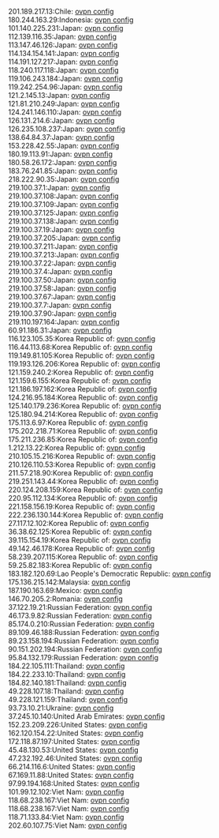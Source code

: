 201.189.217.13:Chile: [ovpn config](vpn/201_189_217_13.ovpn)  
180.244.163.29:Indonesia: [ovpn config](vpn/180_244_163_29.ovpn)  
101.140.225.231:Japan: [ovpn config](vpn/101_140_225_231.ovpn)  
112.139.116.35:Japan: [ovpn config](vpn/112_139_116_35.ovpn)  
113.147.46.126:Japan: [ovpn config](vpn/113_147_46_126.ovpn)  
114.134.154.141:Japan: [ovpn config](vpn/114_134_154_141.ovpn)  
114.191.127.217:Japan: [ovpn config](vpn/114_191_127_217.ovpn)  
118.240.117.118:Japan: [ovpn config](vpn/118_240_117_118.ovpn)  
119.106.243.184:Japan: [ovpn config](vpn/119_106_243_184.ovpn)  
119.242.254.96:Japan: [ovpn config](vpn/119_242_254_96.ovpn)  
121.2.145.13:Japan: [ovpn config](vpn/121_2_145_13.ovpn)  
121.81.210.249:Japan: [ovpn config](vpn/121_81_210_249.ovpn)  
124.241.146.110:Japan: [ovpn config](vpn/124_241_146_110.ovpn)  
126.131.214.6:Japan: [ovpn config](vpn/126_131_214_6.ovpn)  
126.235.108.237:Japan: [ovpn config](vpn/126_235_108_237.ovpn)  
138.64.84.37:Japan: [ovpn config](vpn/138_64_84_37.ovpn)  
153.228.42.55:Japan: [ovpn config](vpn/153_228_42_55.ovpn)  
180.19.113.91:Japan: [ovpn config](vpn/180_19_113_91.ovpn)  
180.58.26.172:Japan: [ovpn config](vpn/180_58_26_172.ovpn)  
183.76.241.85:Japan: [ovpn config](vpn/183_76_241_85.ovpn)  
218.222.90.35:Japan: [ovpn config](vpn/218_222_90_35.ovpn)  
219.100.37.1:Japan: [ovpn config](vpn/219_100_37_1.ovpn)  
219.100.37.108:Japan: [ovpn config](vpn/219_100_37_108.ovpn)  
219.100.37.109:Japan: [ovpn config](vpn/219_100_37_109.ovpn)  
219.100.37.125:Japan: [ovpn config](vpn/219_100_37_125.ovpn)  
219.100.37.138:Japan: [ovpn config](vpn/219_100_37_138.ovpn)  
219.100.37.19:Japan: [ovpn config](vpn/219_100_37_19.ovpn)  
219.100.37.205:Japan: [ovpn config](vpn/219_100_37_205.ovpn)  
219.100.37.211:Japan: [ovpn config](vpn/219_100_37_211.ovpn)  
219.100.37.213:Japan: [ovpn config](vpn/219_100_37_213.ovpn)  
219.100.37.22:Japan: [ovpn config](vpn/219_100_37_22.ovpn)  
219.100.37.4:Japan: [ovpn config](vpn/219_100_37_4.ovpn)  
219.100.37.50:Japan: [ovpn config](vpn/219_100_37_50.ovpn)  
219.100.37.58:Japan: [ovpn config](vpn/219_100_37_58.ovpn)  
219.100.37.67:Japan: [ovpn config](vpn/219_100_37_67.ovpn)  
219.100.37.7:Japan: [ovpn config](vpn/219_100_37_7.ovpn)  
219.100.37.90:Japan: [ovpn config](vpn/219_100_37_90.ovpn)  
219.110.197.164:Japan: [ovpn config](vpn/219_110_197_164.ovpn)  
60.91.186.31:Japan: [ovpn config](vpn/60_91_186_31.ovpn)  
116.123.105.35:Korea Republic of: [ovpn config](vpn/116_123_105_35.ovpn)  
116.44.113.68:Korea Republic of: [ovpn config](vpn/116_44_113_68.ovpn)  
119.149.81.105:Korea Republic of: [ovpn config](vpn/119_149_81_105.ovpn)  
119.193.126.206:Korea Republic of: [ovpn config](vpn/119_193_126_206.ovpn)  
121.159.240.2:Korea Republic of: [ovpn config](vpn/121_159_240_2.ovpn)  
121.159.6.155:Korea Republic of: [ovpn config](vpn/121_159_6_155.ovpn)  
121.186.197.162:Korea Republic of: [ovpn config](vpn/121_186_197_162.ovpn)  
124.216.95.184:Korea Republic of: [ovpn config](vpn/124_216_95_184.ovpn)  
125.140.179.236:Korea Republic of: [ovpn config](vpn/125_140_179_236.ovpn)  
125.180.94.214:Korea Republic of: [ovpn config](vpn/125_180_94_214.ovpn)  
175.113.6.97:Korea Republic of: [ovpn config](vpn/175_113_6_97.ovpn)  
175.202.218.71:Korea Republic of: [ovpn config](vpn/175_202_218_71.ovpn)  
175.211.236.85:Korea Republic of: [ovpn config](vpn/175_211_236_85.ovpn)  
1.212.13.22:Korea Republic of: [ovpn config](vpn/1_212_13_22.ovpn)  
210.105.15.216:Korea Republic of: [ovpn config](vpn/210_105_15_216.ovpn)  
210.126.110.53:Korea Republic of: [ovpn config](vpn/210_126_110_53.ovpn)  
211.57.218.90:Korea Republic of: [ovpn config](vpn/211_57_218_90.ovpn)  
219.251.143.44:Korea Republic of: [ovpn config](vpn/219_251_143_44.ovpn)  
220.124.208.159:Korea Republic of: [ovpn config](vpn/220_124_208_159.ovpn)  
220.95.112.134:Korea Republic of: [ovpn config](vpn/220_95_112_134.ovpn)  
221.158.156.19:Korea Republic of: [ovpn config](vpn/221_158_156_19.ovpn)  
222.236.130.144:Korea Republic of: [ovpn config](vpn/222_236_130_144.ovpn)  
27.117.12.102:Korea Republic of: [ovpn config](vpn/27_117_12_102.ovpn)  
36.38.62.125:Korea Republic of: [ovpn config](vpn/36_38_62_125.ovpn)  
39.115.154.19:Korea Republic of: [ovpn config](vpn/39_115_154_19.ovpn)  
49.142.46.178:Korea Republic of: [ovpn config](vpn/49_142_46_178.ovpn)  
58.239.207.115:Korea Republic of: [ovpn config](vpn/58_239_207_115.ovpn)  
59.25.82.183:Korea Republic of: [ovpn config](vpn/59_25_82_183.ovpn)  
183.182.120.69:Lao People's Democratic Republic: [ovpn config](vpn/183_182_120_69.ovpn)  
175.136.215.142:Malaysia: [ovpn config](vpn/175_136_215_142.ovpn)  
187.190.163.69:Mexico: [ovpn config](vpn/187_190_163_69.ovpn)  
146.70.205.2:Romania: [ovpn config](vpn/146_70_205_2.ovpn)  
37.122.19.21:Russian Federation: [ovpn config](vpn/37_122_19_21.ovpn)  
46.173.9.82:Russian Federation: [ovpn config](vpn/46_173_9_82.ovpn)  
85.174.0.210:Russian Federation: [ovpn config](vpn/85_174_0_210.ovpn)  
89.109.46.188:Russian Federation: [ovpn config](vpn/89_109_46_188.ovpn)  
89.23.158.194:Russian Federation: [ovpn config](vpn/89_23_158_194.ovpn)  
90.151.202.194:Russian Federation: [ovpn config](vpn/90_151_202_194.ovpn)  
95.84.132.179:Russian Federation: [ovpn config](vpn/95_84_132_179.ovpn)  
184.22.105.111:Thailand: [ovpn config](vpn/184_22_105_111.ovpn)  
184.22.233.10:Thailand: [ovpn config](vpn/184_22_233_10.ovpn)  
184.82.140.181:Thailand: [ovpn config](vpn/184_82_140_181.ovpn)  
49.228.107.18:Thailand: [ovpn config](vpn/49_228_107_18.ovpn)  
49.228.121.159:Thailand: [ovpn config](vpn/49_228_121_159.ovpn)  
93.73.10.21:Ukraine: [ovpn config](vpn/93_73_10_21.ovpn)  
37.245.10.140:United Arab Emirates: [ovpn config](vpn/37_245_10_140.ovpn)  
152.23.209.226:United States: [ovpn config](vpn/152_23_209_226.ovpn)  
162.120.154.22:United States: [ovpn config](vpn/162_120_154_22.ovpn)  
172.118.87.197:United States: [ovpn config](vpn/172_118_87_197.ovpn)  
45.48.130.53:United States: [ovpn config](vpn/45_48_130_53.ovpn)  
47.232.192.46:United States: [ovpn config](vpn/47_232_192_46.ovpn)  
66.214.116.6:United States: [ovpn config](vpn/66_214_116_6.ovpn)  
67.169.11.88:United States: [ovpn config](vpn/67_169_11_88.ovpn)  
97.99.194.168:United States: [ovpn config](vpn/97_99_194_168.ovpn)  
101.99.12.102:Viet Nam: [ovpn config](vpn/101_99_12_102.ovpn)  
118.68.238.167:Viet Nam: [ovpn config](vpn/118_68_238_167.ovpn)  
118.68.238.167:Viet Nam: [ovpn config](vpn/118_68_238_167.ovpn)  
118.71.133.84:Viet Nam: [ovpn config](vpn/118_71_133_84.ovpn)  
202.60.107.75:Viet Nam: [ovpn config](vpn/202_60_107_75.ovpn)  
